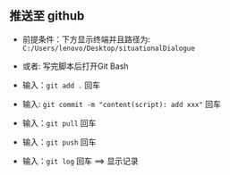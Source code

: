 ## 推送至 github

- 前提条件：下方显示终端并且路径为: `C:/Users/lenovo/Desktop/situationalDialogue`

- 或者: 写完脚本后打开Git Bash

- 输入：`git add .` 回车

- 输入: `git commit -m "content(script): add xxx"` 回车

- 输入：`git pull` 回车

- 输入：`git push` 回车

- 输入：`git log` 回车 ==> 显示记录